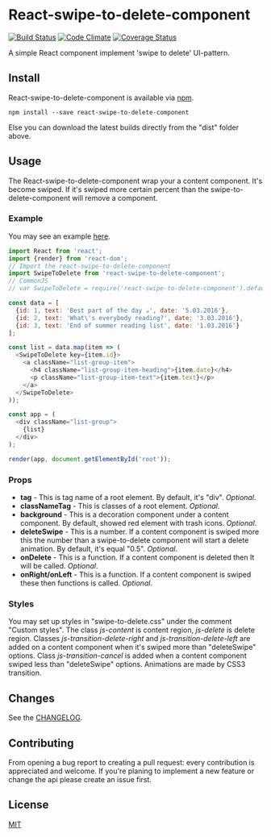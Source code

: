 # React-swipe-to-delete-component
 [![Build Status](https://travis-ci.org/gaer87/react-swipe-to-delete-component.svg?branch=master)](https://travis-ci.org/gaer87/react-swipe-to-delete-component)
 [![Code Climate](https://codeclimate.com/github/gaer87/react-swipe-to-delete-component/badges/gpa.svg)](https://codeclimate.com/github/gaer87/react-swipe-to-delete-component)
 [![Coverage Status](https://coveralls.io/repos/github/gaer87/react-swipe-to-delete-component/badge.svg?branch=master)](https://coveralls.io/github/gaer87/react-swipe-to-delete-component?branch=master)

A simple React component implement 'swipe to delete' UI-pattern.

## Install
React-swipe-to-delete-component is available via [npm](https://www.npmjs.com/package/react-swipe-to-delete-component).
```
npm install --save react-swipe-to-delete-component
```
Else you can download the latest builds directly from the "dist" folder above.

## Usage
The React-swipe-to-delete-component wrap your a content component. It's become swiped. If it's swiped more certain percent than the swipe-to-delete-component will remove a component.

### Example
You may see an example [here](http://gaer87.github.io/react-swipe-to-delete-component/example/).
```js
import React from 'react';
import {render} from 'react-dom';
// Import the react-swipe-to-delete-component
import SwipeToDelete from 'react-swipe-to-delete-component';
// CommonJS
// var SwipeToDelete = require('react-swipe-to-delete-component').default;

const data = [
  {id: 1, text: 'Best part of the day ☕', date: '5.03.2016'},
  {id: 2, text: 'What\'s everybody reading?', date: '3.03.2016'},
  {id: 3, text: 'End of summer reading list', date: '1.03.2016'}
];

const list = data.map(item => (
  <SwipeToDelete key={item.id}>
    <a className="list-group-item">
      <h4 className="list-group-item-heading">{item.date}</h4>
      <p className="list-group-item-text">{item.text}</p>
    </a>
  </SwipeToDelete>
));

const app = (
  <div className="list-group">
    {list}
  </div>
);

render(app, document.getElementById('root'));
```

### Props
- **tag** - This is tag name of a root element. By default, it's "div". *Optional*.
- **classNameTag** - This is classes of a root element. *Optional*.
- **background** - This is a decoration component under a content component. By default, showed red element with trash icons. *Optional*.
- **deleteSwipe** - This is a number. If a content component is swiped more this the number than a swipe-to-delete component will start a delete animation. By default, it's equal "0.5". *Optional*.
- **onDelete** - This is a function. If a content component is deleted then It will be called. *Optional*.
- **onRight/onLeft** - This is a function. If a content component is swiped these then functions is called. *Optional*.

### Styles
You may set up styles in "swipe-to-delete.css" under the comment "Custom styles". The class *js-content* is content region, *js-delete* is delete region. Classes *js-transition-delete-right* and *js-transition-delete-left* are added on a content component when it's swiped more than "deleteSwipe" options. Class *js-transition-cancel* is added when a content component swiped less than "deleteSwipe" options. Animations are made by CSS3 transition.

## Changes
See the [CHANGELOG](CHANGELOG.md).

## Contributing
From opening a bug report to creating a pull request: every contribution is appreciated and welcome. If you're planing to implement a new feature or change the api please create an issue first.

## License
[MIT](http://www.opensource.org/licenses/mit-license.php)
